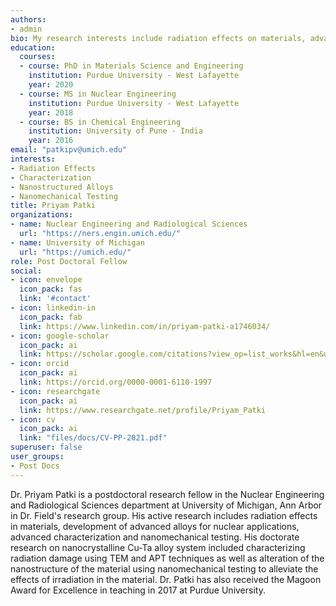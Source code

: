 ```yaml
---
authors:
- admin
bio: My research interests include radiation effects on materials, advanced characterization techniques, nanostructured alloys and nanomechanical testing
education:
  courses:
  - course: PhD in Materials Science and Engineering
    institution: Purdue University - West Lafayette
    year: 2020
  - course: MS in Nuclear Engineering
    institution: Purdue University - West Lafayette
    year: 2018
  - course: BS in Chemical Engineering
    institution: University of Pune - India
    year: 2016
email: "patkipv@umich.edu"
interests:
- Radiation Effects
- Characterization
- Nanostructured Alloys
- Nanomechanical Testing
title: Priyam Patki
organizations:
- name: Nuclear Engineering and Radiological Sciences
  url: "https://ners.engin.umich.edu/"
- name: University of Michigan
  url: "https://umich.edu/"
role: Post Doctoral Fellow
social:
- icon: envelope
  icon_pack: fas
  link: '#contact'
- icon: linkedin-in
  icon_pack: fab
  link: https://www.linkedin.com/in/priyam-patki-a1746034/
- icon: google-scholar
  icon_pack: ai
  link: https://scholar.google.com/citations?view_op=list_works&hl=en&user=3r9WMTMAAAAJ&gmla=AJsN-F7hEZ4daPqd5lUg3HFzL9jJlAbdADRf7moT7TEsHQkLQnJLNsjK4QurO_0IaJulYUwjRUCyPXlo64pyf0elDe7Wnzf1tzdkMeygAwJ5NdLUShzmLE0
- icon: orcid
  icon_pack: ai
  link: https://orcid.org/0000-0001-6110-1997
- icon: researchgate
  icon_pack: ai
  link: https://www.researchgate.net/profile/Priyam_Patki
- icon: cv
  icon_pack: ai
  link: "files/docs/CV-PP-2021.pdf"
superuser: false
user_groups:
- Post Docs
---
```


Dr. Priyam Patki is a postdoctoral research fellow in the Nuclear Engineering and Radiological Sciences department at University of Michigan, Ann Arbor in Dr. Field's research group. His active research includes radiation effects in materials, development of advanced alloys for nuclear applications, advanced characterization and nanomechanical testing. His doctorate research on nanocrystalline Cu-Ta alloy system included characterizing radiation damage using TEM and APT techniques as well as alteration of the nanostructure of the material using nanomechanical testing to alleviate the effects of irradiation in the material. Dr. Patki has also received the Magoon Award for Excellence in teaching in 2017 at Purdue University. 
